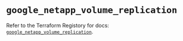 # `google_netapp_volume_replication`

Refer to the Terraform Registory for docs: [`google_netapp_volume_replication`](https://registry.terraform.io/providers/hashicorp/google/5.29.0/docs/resources/netapp_volume_replication).
